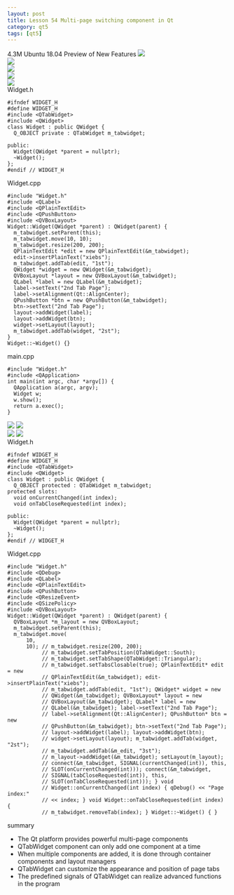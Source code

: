 ```yaml
---
layout: post
title: Lesson 54 Multi-page switching component in Qt
category: qt5
tags: [qt5]
---
```

4.3M
Ubuntu 18.04 Preview of New Features
![ ](/md_blog/public/assets/2021-07-25/7dc22a6cea53bdba4b24ec2622bc8e34.png)  
![ ](/md_blog/public/assets/2021-07-25/7563ae71352aca875fa8b6bfe92471f6.png)  
![ ](/md_blog/public/assets/2021-07-25/c3b5983e544e781f6dcaff5ed4926a92.png)  
![ ](/md_blog/public/assets/2021-07-25/3b06f7015ec1242d09e8c9b8b3b01365.png)  
![ ](/md_blog/public/assets/2021-07-25/55d835a2f72685caed9e1c9bcf2d3cb0.png)  
Widget.h
```
#ifndef WIDGET_H
#define WIDGET_H
#include <QTabWidget>
#include <QWidget>
class Widget : public QWidget {
  Q_OBJECT private : QTabWidget m_tabwidget;

public:
  Widget(QWidget *parent = nullptr);
  ~Widget();
};
#endif // WIDGET_H
```
Widget.cpp
```
#include "Widget.h"
#include <QLabel>
#include <QPlainTextEdit>
#include <QPushButton>
#include <QVBoxLayout>
Widget::Widget(QWidget *parent) : QWidget(parent) {
  m_tabwidget.setParent(this);
  m_tabwidget.move(10, 10);
  m_tabwidget.resize(200, 200);
  QPlainTextEdit *edit = new QPlainTextEdit(&m_tabwidget);
  edit->insertPlainText("xiebs");
  m_tabwidget.addTab(edit, "1st");
  QWidget *widget = new QWidget(&m_tabwidget);
  QVBoxLayout *layout = new QVBoxLayout(&m_tabwidget);
  QLabel *label = new QLabel(&m_tabwidget);
  label->setText("2nd Tab Page");
  label->setAlignment(Qt::AlignCenter);
  QPushButton *btn = new QPushButton(&m_tabwidget);
  btn->setText("2nd Tab Page");
  layout->addWidget(label);
  layout->addWidget(btn);
  widget->setLayout(layout);
  m_tabwidget.addTab(widget, "2st");
}
Widget::~Widget() {}
```
main.cpp
```
#include "Widget.h"
#include <QApplication>
int main(int argc, char *argv[]) {
  QApplication a(argc, argv);
  Widget w;
  w.show();
  return a.exec();
}
```
![ ](/md_blog/public/assets/2021-07-25/f0a3cd3e7f0753ee5c8340f76332ba6b.png)
![ ](/md_blog/public/assets/2021-07-25/e9d1cefad62a2f695a83982b2df3816d.png)  
![ ](/md_blog/public/assets/2021-07-25/5cd5ec54ea6e248bef5bfb44a089ebbf.png)
![ ](/md_blog/public/assets/2021-07-25/d7fee536cff24124c0ae2df185f9c614.png)  
Widget.h
```
#ifndef WIDGET_H
#define WIDGET_H
#include <QTabWidget>
#include <QWidget>
class Widget : public QWidget {
  Q_OBJECT protected : QTabWidget m_tabwidget;
protected slots:
  void onCurrentChanged(int index);
  void onTabCloseRequested(int index);

public:
  Widget(QWidget *parent = nullptr);
  ~Widget();
};
#endif // WIDGET_H
```
Widget.cpp
```
#include "Widget.h"
#include <QDebug>
#include <QLabel>
#include <QPlainTextEdit>
#include <QPushButton>
#include <QResizeEvent>
#include <QSizePolicy>
#include <QVBoxLayout>
Widget::Widget(QWidget *parent) : QWidget(parent) {
  QVBoxLayout *m_layout = new QVBoxLayout;
  m_tabwidget.setParent(this);
  m_tabwidget.move(
      10,
      10); // m_tabwidget.resize(200, 200);
           // m_tabwidget.setTabPosition(QTabWidget::South);
           // m_tabwidget.setTabShape(QTabWidget::Triangular);
           // m_tabwidget.setTabsClosable(true); QPlainTextEdit* edit = new
           // QPlainTextEdit(&m_tabwidget); edit->insertPlainText("xiebs");
           // m_tabwidget.addTab(edit, "1st"); QWidget* widget = new
           // QWidget(&m_tabwidget); QVBoxLayout* layout = new
           // QVBoxLayout(&m_tabwidget); QLabel* label = new
           // QLabel(&m_tabwidget); label->setText("2nd Tab Page");
           // label->setAlignment(Qt::AlignCenter); QPushButton* btn = new
           // QPushButton(&m_tabwidget); btn->setText("2nd Tab Page");
           // layout->addWidget(label); layout->addWidget(btn);
           // widget->setLayout(layout); m_tabwidget.addTab(widget, "2st");
           // m_tabwidget.addTab(&m_edit, "3st");
           // m_layout->addWidget(&m_tabwidget); setLayout(m_layout);
           // connect(&m_tabwidget, SIGNAL(currentChanged(int)), this,
           // SLOT(onCurrentChanged(int))); connect(&m_tabwidget,
           // SIGNAL(tabCloseRequested(int)), this,
           // SLOT(onTabCloseRequested(int))); } void
           // Widget::onCurrentChanged(int index) { qDebug() << "Page index:"
           // << index; } void Widget::onTabCloseRequested(int index) {
           // m_tabwidget.removeTab(index); } Widget::~Widget() { }
```
summary
* The Qt platform provides powerful multi-page components
* QTabWidget component can only add one component at a time
* When multiple components are added, it is done through container components and layout managers
* QTabWidget can customize the appearance and position of page tabs
* The predefined signals of QTabWidget can realize advanced functions in the program
